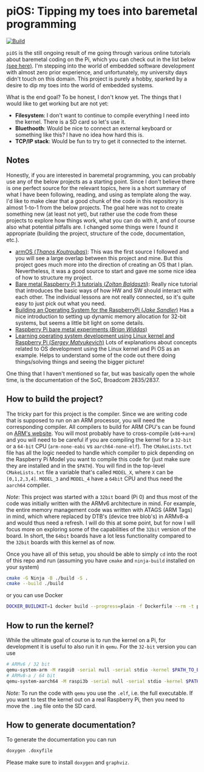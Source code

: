 # piOS: Tipping my toes into baremetal programming
[![Build](https://github.com/i-ilak/pios/actions/workflows/Build.yml/badge.svg)](https://github.com/i-ilak/pios/actions/workflows/Build.yml)

`piOS` is the still ongoing result of me going through various online tutorials
about baremetal coding on the Pi, which you can check out in the list below [(see here)](#Notes). 
I'm stepping into the world of embedded software development with almost zero prior experience, and unfortunately, 
my university days didn't touch on this domain. This project is purely a hobby, sparked by a desire to dip my toes 
into the world of embedded systems.

What is the end goal? To be honest, I don't know yet. The things that I would like to get working but are not yet:
* **Filesystem**: I don't want to continue to compile everything I need into the kernel. There is a SD card so let's use it.
* **Bluethooth**: Would be nice to connect an external keyboard or something like this? I have no idea how hard this is.
* **TCP/IP stack**: Would be fun to try to get it connected to the internet. 

## Notes
Honestly, if you are interested in baremetal programming, you can probably use any of the below projects as a 
starting point. Since I don't believe there is one perfect source for the relevant topics, here is a short summary of
what I have been following, reading, and using as template along the way. I'd like to make clear that a good chunk of 
the code in this repository is almost 1-to-1 from the below projects. The goal here was not to create something new
(at least not yet), but rather use the code from these projects to explore how things work, what you can do with it, 
and of course also what potential pitfalls are. I changed some things were I found it appropriate 
(building the project, structure of the code, documentation, etc.).
* [armOS (*Thanos Koutroubas*)](https://github.com/thanoskoutr/armOS): This was the first source I followed and you
will see a large overlap between this project and mine. But this project goes much more into the direction of creating
an OS that I plan. Nevertheless, it was a good source to start and gave me some nice idea of how to structure my
project.
* [Bare metal Raspberry Pi 3 tutorials (*Zoltan Baldaszti*)](https://github.com/bztsrc/raspi3-tutorial/): Really nice 
tutorial that introduces the basic ways of how HW and SW should interact with each other. The individual lessons are
not really connected, so it's quite easy to just pick out what you need.
* [Building an Operating System for the RaspberryPi (*Jake Sandler*)](https://jsandler18.github.io) Has a nice
introduction to setting up dynamic memory allocation for 32-bit systems, but seems a little bit light on some details.
* [Raspberry Pi bare metal experiments (*Brian Widdas*)](https://github.com/brianwiddas/pi-baremetal)
* [Learning operating system development using Linux kernel and Raspberry Pi (*Sergey Matyukevich*)](https://github.com/s-matyukevich/raspberry-pi-os)
Lots of explanations about concepts related to OS development using the Linux kernel and Pi OS as an example.
Helps to understand some of the code out there doing things/solving things and seeing the bigger picture!

One thing that I haven't mentioned so far, but was basically open the whole time, is the documentation of the SoC, 
Broadcom 2835/2837. 

## How to build the project?
The tricky part for this project is the compiler. Since we are writing code that is supposed to run on an ARM 
processor, you will need the corresponding compiler. All compilers to build for ARM CPU's can be found on
[ARM's website](https://developer.arm.com/downloads/-/arm-gnu-toolchain-downloads). 
You will most probably have to cross-compile (`x86`->`arm`) and you will need to be careful if you are compiling the 
kernel for a `32-bit` or a `64-bit` CPU (`arm-none-eabi` vs `aarch64-none-elf`). 
The `CMakeLists.txt` file has all the logic needed to handle which compiler to pick depending on the Raspberry Pi 
Model you want to compile this code for (just make sure they are installed and in the `$PATH`). 
You will find in the top-level `CMakeLists.txt` file a variable that's called `MODEL_X`, where `X` can be `[0,1,2,3,4]`. 
`MODEL_3` and `MODEL_4` have a `64bit` CPU and thus need the `aarch64` compiler.

*Note*: This project was started with a `32bit` board (Pi 0) and thus most of the code was initially written with the 
ARMv6 architecture in mind. For example, the entire memory management code was written with ATAGS (ARM Tags) in mind, 
which where replaced by DTB's (device tree blob's) in ARMv8-a and would thus need a refresh. 
I will do this at some point, but for now I will focus more on exploring some of the capabilities of the `32bit` 
version of the board. 
In short, the `64bit` boards have a lot less functionality compared to the `32bit` boards with this kernel as of now.   

Once you have all of this setup, you should be able to simply `cd` into the root of this repo and run
(assuming you have `cmake` and `ninja-build` installed on your system)
```bash
cmake -G Ninja -B ./build -S .
cmake --build ./build
```
or you can use Docker
```bash
DOCKER_BUILDKIT=1 docker build --progress=plain -f Dockerfile --rm -t pi_os:latest . --output ${PATH_TO_WHERE_YOU_WANT_THE_ELF_AND_IMG}
```

## How to run the kernel?
While the ultimate goal of course is to run the kernel on a Pi, for development it is useful to also run it in `qemu`.
For the `32-bit` version you can use
```bash
# ARMv6 / 32 bit
qemu-system-arm -M raspi0 -serial null -serial stdio -kernel $PATH_TO_ELF/kernel.elf
# ARMv8-a / 64 bit
qemu-system-aarch64 -M raspi3b -serial null -serial stdio -kernel $PATH_TO_ELF/kernel7.elf
```

*Note:* To run the code with `qemu` you use the `.elf`, i.e. the full executable. If you want to test the kernel out 
on a real Raspberry Pi, then you need to move the `.img` file onto the SD card. 

## How to generate documentation?
To generate the documentation you can run
```bash
doxygen .doxyfile
```
Please make sure to install `doxygen` and `graphviz`.
